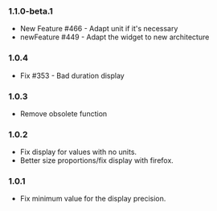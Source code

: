 ### 1.1.0-beta.1
* New Feature #466 - Adapt unit if it's necessary
* newFeature #449 - Adapt the widget to new architecture

### 1.0.4
* Fix #353 - Bad duration display

### 1.0.3
* Remove obsolete function

### 1.0.2
* Fix display for values with no units.
* Better size proportions/fix display with firefox.

### 1.0.1
* Fix minimum value for the display precision.